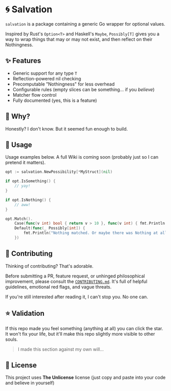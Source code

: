 # 🌀 Salvation

`salvation` is a package containing a generic Go wrapper for optional values.

Inspired by Rust's `Option<T>` and Haskell's `Maybe`, `Possibly[T]` gives you a way to wrap things that may or may not exist, and then reflect on their Nothingness.

## ✨ Features

- Generic support for any type `T`
- Reflection-powered nil checking
- Precomputable "Nothingness" for less overhead
- Configurable rules (empty slices can be something... if you _believe_)
- Matcher flow control
- Fully documented (yes, this is a feature)

## 🧠 Why?

Honestly? I don't know. But it seemed fun enough to build.

## 🚀 Usage

Usage examples below. A full Wiki is coming soon (probably just so I can pretend it matters).

```go
opt := salvation.NewPossibility[*MyStruct](nil)

if opt.IsSomething() {
    // yay!
}

if opt.IsNothing() {
    // aww!
}
```

```go
opt.Match().
    Case(func(v int) bool { return v > 10 }, func(v int) { fmt.Println("Large number", v) }).
    Default(func(_ Possibly[int]) {
        fmt.Println("Nothing matched. Or maybe there was Nothing at all.")
    })
```

## 🫠 Contributing

Thinking of contributing? That's adorable.

Before submitting a PR, feature request, or unhinged philosophical improvement, please consult the [`CONTRIBUTING.md`](CONTRIBUTING.md). It's full of helpful guidelines, emotional red flags, and vague threats.

If you're still interested after reading it, I can't stop you. No one can.

## ⭐️ Validation

If this repo made you feel something (anything at all) you can click the star. It won't fix your life, but it'll make this repo slightly more visible to other souls.

> I made this section against my own will...

## 🧯 License

This project uses **The Unlicense** license (just copy and paste into your code and believe in yourself)
